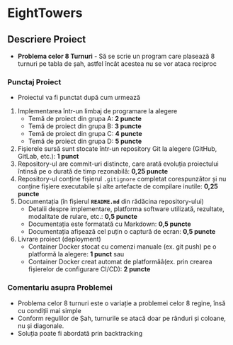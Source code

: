 # EightTowers

## Descriere Proiect

- **Problema celor 8 Turnuri** - Să se scrie un program care plasează 8 turnuri pe tabla de șah, astfel încât acestea nu se vor ataca reciproc

### Punctaj Proiect

- Proiectul va fi punctat după cum urmează

1. Implementarea într-un limbaj de programare la alegere
    - Temă de proiect din grupa A: **2 puncte**
    - Temă de proiect din grupa B: **3 puncte**
    - Temă de proiect din grupa C: **4 puncte**
    - Temă de proiect din grupa D: **5 puncte**
2. Fișierele sursă sunt stocate într-un repository Git la alegere (GitHub, GitLab, etc.): **1 punct**
3. Repository-ul are commit-uri distincte, care arată evoluția proiectului întinsă pe o durată de timp rezonabilă: **0,25 puncte**
4. Repository-ul conține fișierul ```.gitignore``` completat corespunzător și nu conține fișiere executabile și alte artefacte de compilare inutile: **0,25 puncte**
5. Documentația (în fișierul **```README.md```** din rădăcina repository-ului)
    - Detalii despre implementare, platforma software utilizată, rezultate, modalitate de rulare, etc.: **0,5 puncte**
    - Documentația este formatată cu Markdown: **0,5 puncte**
    - Documentația afișează cel puțin o captură de ecran: **0,5 puncte**
6. Livrare proiect (deployment)
    - Container Docker stocat cu comenzi manuale (ex. git push) pe o platformă la alegere: **1 punct**
        sau
    - Container Docker creat automat de platformăâ(ex. prin crearea fișierelor de configurare CI/CD): **2 puncte**

### Comentariu asupra Problemei

- Problema celor 8 turnuri este o variație a problemei celor 8 regine, însă cu condiții mai simple
- Conform regulilor de Șah, turnurile se atacă doar pe rânduri și coloane, nu și diagonale.
- Soluția poate fi abordată prin backtracking

